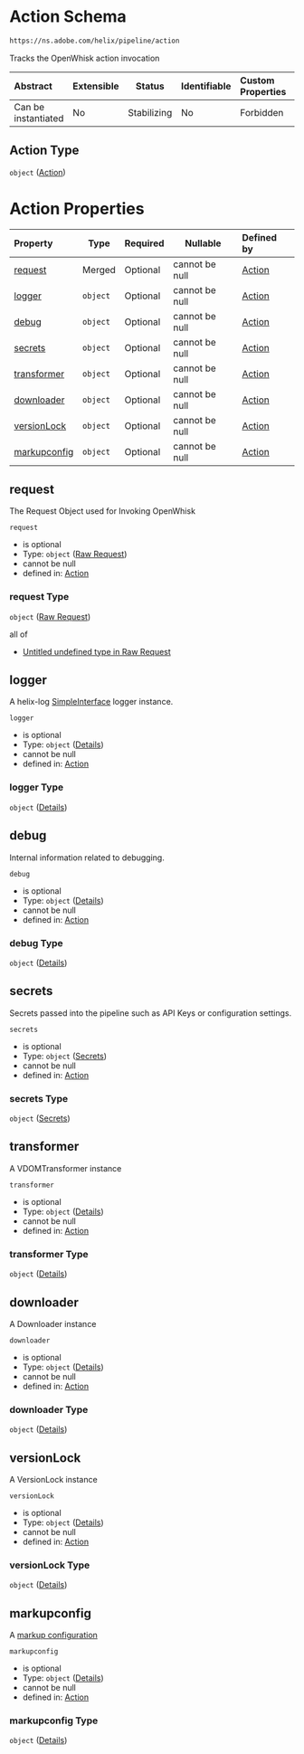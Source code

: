 # Action Schema

```txt
https://ns.adobe.com/helix/pipeline/action
```

Tracks the OpenWhisk action invocation


| Abstract            | Extensible | Status      | Identifiable | Custom Properties | Additional Properties | Access Restrictions | Defined In                                                      |
| :------------------ | ---------- | ----------- | ------------ | :---------------- | --------------------- | ------------------- | --------------------------------------------------------------- |
| Can be instantiated | No         | Stabilizing | No           | Forbidden         | Forbidden             | none                | [action.schema.json](action.schema.json "open original schema") |

## Action Type

`object` ([Action](action.md))

# Action Properties

| Property                      | Type     | Required | Nullable       | Defined by                                                                                                             |
| :---------------------------- | -------- | -------- | -------------- | :--------------------------------------------------------------------------------------------------------------------- |
| [request](#request)           | Merged   | Optional | cannot be null | [Action](action-properties-raw-request.md "https&#x3A;//ns.adobe.com/helix/pipeline/rawrequest#/properties/request")   |
| [logger](#logger)             | `object` | Optional | cannot be null | [Action](action-properties-logger.md "https&#x3A;//ns.adobe.com/helix/pipeline/action#/properties/logger")             |
| [debug](#debug)               | `object` | Optional | cannot be null | [Action](action-properties-debug.md "https&#x3A;//ns.adobe.com/helix/pipeline/action#/properties/debug")               |
| [secrets](#secrets)           | `object` | Optional | cannot be null | [Action](action-properties-secrets.md "https&#x3A;//ns.adobe.com/helix/pipeline/secrets#/properties/secrets")          |
| [transformer](#transformer)   | `object` | Optional | cannot be null | [Action](action-properties-transformer.md "https&#x3A;//ns.adobe.com/helix/pipeline/action#/properties/transformer")   |
| [downloader](#downloader)     | `object` | Optional | cannot be null | [Action](action-properties-downloader.md "https&#x3A;//ns.adobe.com/helix/pipeline/action#/properties/downloader")     |
| [versionLock](#versionLock)   | `object` | Optional | cannot be null | [Action](action-properties-versionlock.md "https&#x3A;//ns.adobe.com/helix/pipeline/action#/properties/versionLock")   |
| [markupconfig](#markupconfig) | `object` | Optional | cannot be null | [Action](action-properties-markupconfig.md "https&#x3A;//ns.adobe.com/helix/pipeline/action#/properties/markupconfig") |

## request

The Request Object used for Invoking OpenWhisk


`request`

-   is optional
-   Type: `object` ([Raw Request](action-properties-raw-request.md))
-   cannot be null
-   defined in: [Action](action-properties-raw-request.md "https&#x3A;//ns.adobe.com/helix/pipeline/rawrequest#/properties/request")

### request Type

`object` ([Raw Request](action-properties-raw-request.md))

all of

-   [Untitled undefined type in Raw Request](rawrequest-definitions-rawrequest.md "check type definition")

## logger

A helix-log [SimpleInterface](https://github.com/adobe/helix-log) logger instance.


`logger`

-   is optional
-   Type: `object` ([Details](action-properties-logger.md))
-   cannot be null
-   defined in: [Action](action-properties-logger.md "https&#x3A;//ns.adobe.com/helix/pipeline/action#/properties/logger")

### logger Type

`object` ([Details](action-properties-logger.md))

## debug

Internal information related to debugging.


`debug`

-   is optional
-   Type: `object` ([Details](action-properties-debug.md))
-   cannot be null
-   defined in: [Action](action-properties-debug.md "https&#x3A;//ns.adobe.com/helix/pipeline/action#/properties/debug")

### debug Type

`object` ([Details](action-properties-debug.md))

## secrets

Secrets passed into the pipeline such as API Keys or configuration settings.


`secrets`

-   is optional
-   Type: `object` ([Secrets](action-properties-secrets.md))
-   cannot be null
-   defined in: [Action](action-properties-secrets.md "https&#x3A;//ns.adobe.com/helix/pipeline/secrets#/properties/secrets")

### secrets Type

`object` ([Secrets](action-properties-secrets.md))

## transformer

A VDOMTransformer instance


`transformer`

-   is optional
-   Type: `object` ([Details](action-properties-transformer.md))
-   cannot be null
-   defined in: [Action](action-properties-transformer.md "https&#x3A;//ns.adobe.com/helix/pipeline/action#/properties/transformer")

### transformer Type

`object` ([Details](action-properties-transformer.md))

## downloader

A Downloader instance


`downloader`

-   is optional
-   Type: `object` ([Details](action-properties-downloader.md))
-   cannot be null
-   defined in: [Action](action-properties-downloader.md "https&#x3A;//ns.adobe.com/helix/pipeline/action#/properties/downloader")

### downloader Type

`object` ([Details](action-properties-downloader.md))

## versionLock

A VersionLock instance


`versionLock`

-   is optional
-   Type: `object` ([Details](action-properties-versionlock.md))
-   cannot be null
-   defined in: [Action](action-properties-versionlock.md "https&#x3A;//ns.adobe.com/helix/pipeline/action#/properties/versionLock")

### versionLock Type

`object` ([Details](action-properties-versionlock.md))

## markupconfig

A [markup configuration](https://github.com/adobe/helix-shared/blob/master/docs/markup.md)


`markupconfig`

-   is optional
-   Type: `object` ([Details](action-properties-markupconfig.md))
-   cannot be null
-   defined in: [Action](action-properties-markupconfig.md "https&#x3A;//ns.adobe.com/helix/pipeline/action#/properties/markupconfig")

### markupconfig Type

`object` ([Details](action-properties-markupconfig.md))
